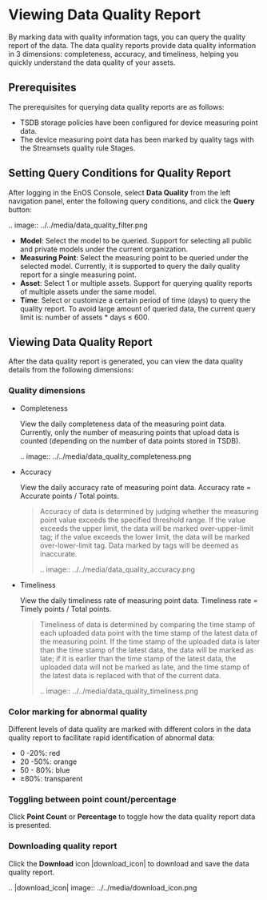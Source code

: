 # Viewing Data Quality Report
By marking data with quality information tags, you can query the quality report of the data. The data quality reports provide data quality information in 3 dimensions: completeness, accuracy, and timeliness, helping you quickly understand the data quality of your assets.

## Prerequisites
The prerequisites for querying data quality reports are as follows:
- TSDB storage policies have been configured for device measuring point data.
- The device measuring point data has been marked by quality tags with the Streamsets quality rule Stages.

## Setting Query Conditions for Quality Report 
After logging in the EnOS Console, select **Data Quality** from the left navigation panel, enter the following query conditions, and click the **Query** button:

.. image:: ../../media/data_quality_filter.png

- **Model**: Select the model to be queried. Support for selecting all public and private models under the current organization.
- **Measuring Point**: Select the measuring point to be queried under the selected model. Currently, it is supported to query the daily quality report for a single measuring point.
- **Asset**: Select 1 or multiple assets. Support for querying quality reports of multiple assets under the same model.
- **Time**: Select or customize a certain period of time (days) to query the quality report. To avoid large amount of queried data, the current query limit is: number of assets * days ≤ 600.

## Viewing Data Quality Report

After the data quality report is generated, you can view the data quality details from the following dimensions:

### Quality dimensions

- Completeness 

  View the daily completeness data of the measuring point data. Currently, only the number of measuring points that upload data is counted (depending on the number of data points stored in TSDB).

  .. image:: ../../media/data_quality_completeness.png

- Accuracy 

  View the daily accuracy rate of measuring point data. Accuracy rate = Accurate points / Total points.

  > Accuracy of data is determined by judging whether the measuring point value exceeds the specified threshold range. If the value exceeds the upper limit, the data will be marked over-upper-limit tag; if the value exceeds the lower limit, the data will be marked over-lower-limit tag. Data marked by tags will be deemed as inaccurate.
  >
  > .. image:: ../../media/data_quality_accuracy.png

- Timeliness 

  View the daily timeliness rate of measuring point data. Timeliness rate = Timely points / Total points.

  > Timeliness of data is determined by comparing the time stamp of each uploaded data point with the time stamp of the latest data of the measuring point. If the time stamp of the uploaded data is later than the time stamp of the latest data, the data will be marked as late; if it is earlier than the time stamp of the latest data, the uploaded data will not be marked as late, and the time stamp of the latest data is replaced with that of the current data.
  >
  > .. image:: ../../media/data_quality_timeliness.png

### Color marking for abnormal quality

Different levels of data quality are marked with different colors in the data quality report to facilitate rapid identification of abnormal data:

- 0 -20%: red
- 20 -50%: orange
- 50 - 80%: blue
- ≥80%: transparent

### Toggling between point count/percentage

Click **Point Count** or **Percentage** to toggle how the data quality report data is presented.

### Downloading quality report

Click the **Download** icon |download_icon| to download and save the data quality report.



.. |download_icon| image:: ../../media/download_icon.png

<!--end-->

